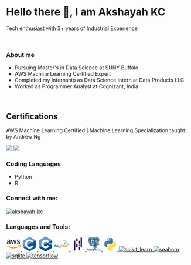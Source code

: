 <h1 align="left">Hello there 👋, I am Akshayah KC</h1>
<p align="left"> Tech enthusiast with 3+ years of Industrial Experience </p>
<br>

 ### About me
- Pursuing Master's in Data Science at SUNY Buffalo
- AWS Machine Learning Certified Expert
- Completed my Internship as Data Science Intern at Data Products LLC
- Worked as Programmer Analyst at Cognizant, India

<br>
<h2 align="left"> Certifications </h2>
<p align="left"> AWS Machine Learning Certified | Machine Learning Specialization taught by Andrew Ng </p>
<p align="left">
<a href="https://www.credly.com/users/akshayah-karuppayammal-chinnasamy.09794b55" target="_blank"><img src="https://img.shields.io/badge/AWS-%23FF9900.svg?style=for-the-badge&logo=amazon-aws&logoColor=white"></a>
<a href="https://www.coursera.org/account/accomplishments/records/VAC3JHS27B7D" target="_blank"><img src="https://img.shields.io/badge/Coursera-%230056D2.svg?style=for-the-badge&logo=Coursera&logoColor=white"></a>  
</p>

### Coding Languages

- Python
- R

<h3 align="left">Connect with me:</h3>
<p align="left">
<a href="https://linkedin.com/in/akshayah-kc" target="blank"><img align="center" src="https://raw.githubusercontent.com/rahuldkjain/github-profile-readme-generator/master/src/images/icons/Social/linked-in-alt.svg" alt="akshayah-kc" height="30" width="40" /></a>
</p>

<h3 align="left">Languages and Tools:</h3>
<p align="left"> <a href="https://aws.amazon.com" target="_blank" rel="noreferrer"> <img src="https://raw.githubusercontent.com/devicons/devicon/master/icons/amazonwebservices/amazonwebservices-original-wordmark.svg" alt="aws" width="40" height="40"/> </a> <a href="https://www.cprogramming.com/" target="_blank" rel="noreferrer"> <img src="https://raw.githubusercontent.com/devicons/devicon/master/icons/c/c-original.svg" alt="c" width="40" height="40"/> </a> <a href="https://www.w3schools.com/cpp/" target="_blank" rel="noreferrer"> <img src="https://raw.githubusercontent.com/devicons/devicon/master/icons/cplusplus/cplusplus-original.svg" alt="cplusplus" width="40" height="40"/> </a> <a href="https://www.mysql.com/" target="_blank" rel="noreferrer"> <img src="https://raw.githubusercontent.com/devicons/devicon/master/icons/mysql/mysql-original-wordmark.svg" alt="mysql" width="40" height="40"/> </a> <a href="https://pandas.pydata.org/" target="_blank" rel="noreferrer"> <img src="https://raw.githubusercontent.com/devicons/devicon/2ae2a900d2f041da66e950e4d48052658d850630/icons/pandas/pandas-original.svg" alt="pandas" width="40" height="40"/> </a> <a href="https://www.postgresql.org" target="_blank" rel="noreferrer"> <img src="https://raw.githubusercontent.com/devicons/devicon/master/icons/postgresql/postgresql-original-wordmark.svg" alt="postgresql" width="40" height="40"/> </a> <a href="https://www.python.org" target="_blank" rel="noreferrer"> <img src="https://raw.githubusercontent.com/devicons/devicon/master/icons/python/python-original.svg" alt="python" width="40" height="40"/> </a> <a href="https://scikit-learn.org/" target="_blank" rel="noreferrer"> <img src="https://upload.wikimedia.org/wikipedia/commons/0/05/Scikit_learn_logo_small.svg" alt="scikit_learn" width="40" height="40"/> </a> <a href="https://seaborn.pydata.org/" target="_blank" rel="noreferrer"> <img src="https://seaborn.pydata.org/_images/logo-mark-lightbg.svg" alt="seaborn" width="40" height="40"/> </a> <a href="https://www.sqlite.org/" target="_blank" rel="noreferrer"> <img src="https://www.vectorlogo.zone/logos/sqlite/sqlite-icon.svg" alt="sqlite" width="40" height="40"/> </a> <a href="https://www.tensorflow.org" target="_blank" rel="noreferrer"> <img src="https://www.vectorlogo.zone/logos/tensorflow/tensorflow-icon.svg" alt="tensorflow" width="40" height="40"/> </a> </p>
